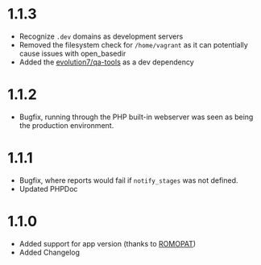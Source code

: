 # 1.1.3

* Recognize `.dev` domains as development servers
* Removed the filesystem check for `/home/vagrant` as it can potentially cause issues with open_basedir
* Added the [evolution7/qa-tools](https://github.com/evolution7/qa-tools) as a dev dependency

# 1.1.2

* Bugfix, running through the PHP built-in webserver was seen as being the production environment.

# 1.1.1

* Bugfix, where reports would fail if `notify_stages` was not defined.
* Updated PHPDoc

# 1.1.0

* Added support for app version (thanks to [ROMOPAT](https://github.com/ROMOPAT))
* Added Changelog